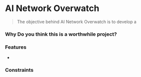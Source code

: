# AI Network Overwatch
> The objective behind AI Network Overwatch is to develop a 
### Why Do you think this is a worthwhile project?


### Features
- 

### Constraints
